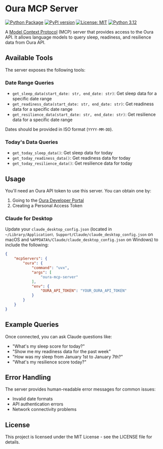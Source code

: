 # Oura MCP Server

[![Python Package](https://github.com/tomek-korbak/oura-mcp-server/actions/workflows/python-package.yml/badge.svg)](https://github.com/tomek-korbak/oura-mcp-server/actions/workflows/python-package.yml)
[![PyPI version](https://badge.fury.io/py/oura-mcp-server.svg)](https://badge.fury.io/py/oura-mcp-server)
[![License: MIT](https://img.shields.io/badge/License-MIT-yellow.svg)](https://opensource.org/licenses/MIT)
[![Python 3.12](https://img.shields.io/badge/python-3.12-blue.svg)](https://www.python.org/downloads/release/python-3120/)

A [Model Context Protocol](https://modelcontextprotocol.io/introduction) (MCP) server that provides access to the Oura API. It allows language models to query sleep, readiness, and resilience data from Oura API.

## Available Tools

The server exposes the following tools:

### Date Range Queries

- `get_sleep_data(start_date: str, end_date: str)`: Get sleep data for a specific date range
- `get_readiness_data(start_date: str, end_date: str)`: Get readiness data for a specific date range
- `get_resilience_data(start_date: str, end_date: str)`: Get resilience data for a specific date range

Dates should be provided in ISO format (`YYYY-MM-DD`).

### Today's Data Queries

- `get_today_sleep_data()`: Get sleep data for today
- `get_today_readiness_data()`: Get readiness data for today
- `get_today_resilience_data()`: Get resilience data for today

## Usage

You'll need an Oura API token to use this server. You can obtain one by:

1. Going to the [Oura Developer Portal](https://cloud.ouraring.com/v2/docs)
2. Creating a Personal Access Token

### Claude for Desktop

Update your `claude_desktop_config.json` (located in `~/Library/Application\ Support/Claude/claude_desktop_config.json` on macOS and `%APPDATA%/Claude/claude_desktop_config.json` on Windows) to include the following:

```json
{
    "mcpServers": {
        "oura": {
            "command": "uvx",
            "args": [
                "oura-mcp-server"
            ],
            "env": {
                "OURA_API_TOKEN": "YOUR_OURA_API_TOKEN"
            }
        }
    }
}
```


## Example Queries

Once connected, you can ask Claude questions like:

- "What's my sleep score for today?"
- "Show me my readiness data for the past week"
- "How was my sleep from January 1st to January 7th?"
- "What's my resilience score today?"

## Error Handling

The server provides human-readable error messages for common issues:

- Invalid date formats
- API authentication errors
- Network connectivity problems

## License

This project is licensed under the MIT License - see the LICENSE file for details.
